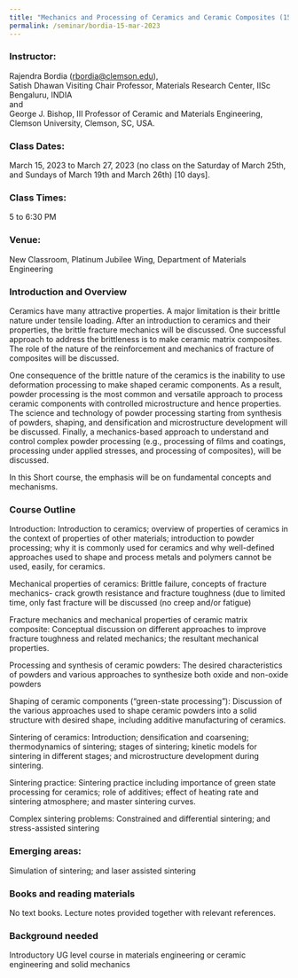 ```yaml
---
title: "Mechanics and Processing of Ceramics and Ceramic Composites (15/03/23)"
permalink: /seminar/bordia-15-mar-2023
---
```

### Instructor:
​Rajendra Bordia (rbordia@clemson.edu), <br>
Satish Dhawan Visiting Chair Professor, Materials Research Center, IISc Bengaluru, INDIA <br>
and<br>
George J. Bishop, III Professor of Ceramic and Materials Engineering, Clemson University, Clemson, SC, USA.
 
### Class Dates:​
March 15, 2023 to March 27, 2023 (no class on the Saturday of March 25th, and Sundays of March 19th and March 26th) [10 days].
 
### Class Times:​
5 to 6:30 PM
 
### Venue:
New Classroom, Platinum Jubilee Wing, Department of Materials Engineering 
 
 
### Introduction and Overview
 
Ceramics have many attractive properties. A major limitation is their brittle nature under tensile loading.  After an introduction to ceramics and their properties, the brittle fracture mechanics will be discussed. One successful approach to address the brittleness is to make ceramic matrix composites. The role of the nature of the reinforcement and mechanics of fracture of composites will be discussed.

One consequence of the brittle nature of the ceramics is the inability to use deformation processing to make shaped ceramic components.  As a result, powder processing is the most common and versatile approach to process ceramic components with controlled microstructure and hence properties. The science and technology of powder processing starting from synthesis of powders, shaping, and densification and microstructure development will be discussed. Finally, a mechanics-based approach to understand and control complex powder processing (e.g., processing of films and coatings, processing under applied stresses, and processing of composites), will be discussed.

In this Short course, the emphasis will be on fundamental concepts and mechanisms.  

### Course Outline

Introduction: Introduction to ceramics; overview of properties of ceramics in the context of properties of other materials; introduction to powder processing; why it is commonly used for ceramics and why well-defined approaches used to shape and process metals and polymers cannot be used, easily, for ceramics.

Mechanical properties of ceramics: Brittle failure, concepts of fracture mechanics- crack growth resistance and fracture toughness (due to limited time, only fast fracture will be discussed (no creep and/or fatigue)

Fracture mechanics and mechanical properties of ceramic matrix composite: Conceptual discussion on different approaches to improve fracture toughness and related mechanics; the resultant mechanical properties.

Processing and synthesis of ceramic powders: The desired characteristics of powders and various approaches to synthesize both oxide and non-oxide powders

Shaping of ceramic components (“green-state processing”): Discussion of the various approaches used to shape ceramic powders into a solid structure with desired shape, including additive manufacturing of ceramics.

Sintering of ceramics: Introduction; densification and coarsening; thermodynamics of sintering; stages of sintering; kinetic models for sintering in different stages; and microstructure development during sintering.

Sintering practice: Sintering practice including importance of green state processing for ceramics; role of additives; effect of heating rate and sintering atmosphere; and master sintering curves.

Complex sintering problems: Constrained and differential sintering; and stress-assisted sintering

### Emerging areas: 
Simulation of sintering; and laser assisted sintering

### Books and reading materials

No text books.  Lecture notes provided together with relevant references.  

### Background needed

Introductory UG level course in materials engineering or ceramic engineering and solid mechanics
